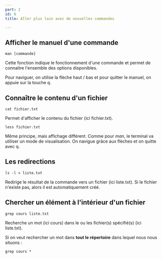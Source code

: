 ```yaml
---
part: 2
id: 6
title: Aller plus loin avec de nouvelles commandes

---
```

## Afficher le manuel d'une commande

    man [commande]

Cette fonction indique le fonctionnement d'une commande et permet de connaitre l'ensemble des options disponibles.

Pour naviguer, on utilise la flèche haut / bas et pour quitter le manuel, on appuie sur la touche q.

## Connaître le contenu d'un fichier

    cat fichier.txt

Permet d'afficher le contenu du fichier (ici fichier.txt).

    less fichier.txt

Même principe, mais affichage différent. Comme pour _man_, le terminal va utiliser un mode de visualisation. On navigue grâce aux flèches et on quitte avec q.

## Les redirections

    ls -l > liste.txt

Redirige le résultat de la commande vers un fichier (ici liste.txt). Si le fichier n'existe pas, alors il est automatiquement créé.

## Chercher un élément à l'intérieur d'un fichier

    grep cours liste.txt

Recherche un mot (ici cours) dans le ou les fichier(s) spécifié(s) (ici liste.txt).

Si on veut rechercher un mot dans **tout le répertoire** dans lequel nous nous situons :

    grep cours *